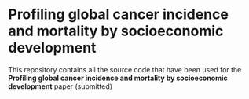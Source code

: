 # Profiling global cancer incidence and mortality by socioeconomic development

This repository contains all the source code that have been used for the **Profiling global cancer incidence and mortality by socioeconomic development** paper (submitted)


